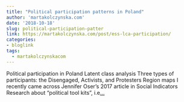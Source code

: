```yaml
---
title: "Political participation patterns in Poland"
author: 'martakolczynska.com'
date: '2018-10-18'
slug: political-participation-patter
link: https://martakolczynska.com/post/ess-lca-participation/
categories:
- bloglink
tags:
  - martakolczynskacom
---
```


Political participation in Poland Latent class analysis Three types of participants: the Disengaged, Activists, and Protesters Region maps I recently came across Jennifer Oser’s 2017 article in Social Indicators Research about “political tool kits”, i.e[... <i class="fas fa-external-link-alt"></i>](https://martakolczynska.com/post/ess-lca-participation/)

